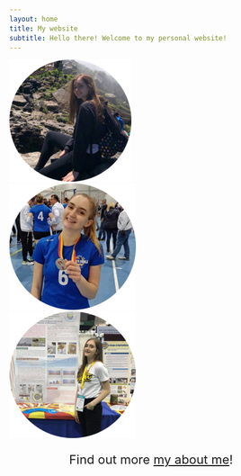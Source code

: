 ```yaml
---
layout: home
title: My website
subtitle: Hello there! Welcome to my personal website!
---
```


<!DOCTYPE html>
<html lang="en">
<head>
<style>
.moreinfo {
text-align: center;
font-size: 22px;
}

.images {
display: flex;
justify-content: center;
}
</style>
    <meta charset="utf-8">
</head>
  <body>
      <div class="images">
        <div class="pic1"><img src="/assets/img/pic1me.png" alt="Me1"></div>
        <div class="pic1"><img src="/assets/img/pic2me.png" alt="Me2"></div>
        <div class="pic1"><img src="/assets/img/pic3me.png" alt="Me3"></div>
    </div>
      <div class="moreinfo"><p>Find out more <a href="https://bojanamarojevic.github.io/aboutme/">my about me</a>!</p></div>
  </body>
</html>
